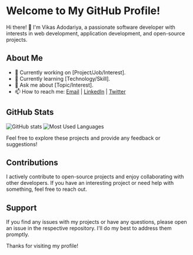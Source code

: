 # Welcome to My GitHub Profile!

Hi there! 👋 I'm Vikas Adodariya, a passionate software developer with interests in web development, application development, and open-source projects.

## About Me

- 💼 Currently working on [Project/Job/Interest].
- 🌱 Currently learning [Technology/Skill].
- 💬 Ask me about [Topic/Interest].
- 📫 How to reach me: [Email](mailto:adodariyavikas@gmail.com) | [LinkedIn](https://www.linkedin.com/in/vikas-adodariya-22b719242) | [Twitter](https://x.com/Vikas_Patel_10)

## GitHub Stats
![GitHub stats](https://github-readme-stats.vercel.app/api?username=VIKASADODARIYA&show_icons=true&theme=cobalt)
![Most Used Languages](https://github-readme-stats.vercel.app/api/top-langs/?username=VIKASADODARIYA&layout=compact&theme=cobalt)

Feel free to explore these projects and provide any feedback or suggestions!

## Contributions

I actively contribute to open-source projects and enjoy collaborating with other developers. If you have an interesting project or need help with something, feel free to reach out.

## Support

If you find any issues with my projects or have any questions, please open an issue in the respective repository. I'll do my best to address them promptly.

Thanks for visiting my profile!
